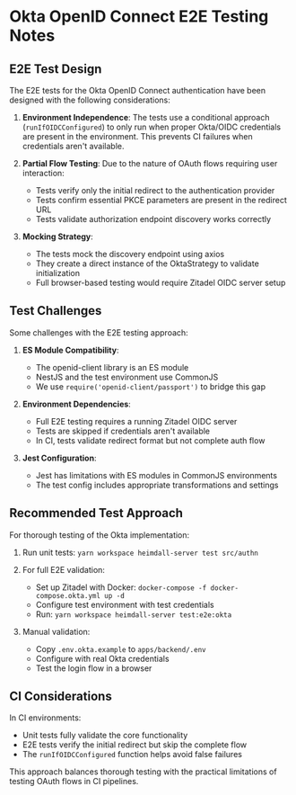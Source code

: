 # Okta OpenID Connect E2E Testing Notes

## E2E Test Design

The E2E tests for the Okta OpenID Connect authentication have been designed with the following considerations:

1. **Environment Independence**: The tests use a conditional approach (`runIfOIDCConfigured`) to only run when proper Okta/OIDC credentials are present in the environment. This prevents CI failures when credentials aren't available.

2. **Partial Flow Testing**: Due to the nature of OAuth flows requiring user interaction:
   - Tests verify only the initial redirect to the authentication provider
   - Tests confirm essential PKCE parameters are present in the redirect URL
   - Tests validate authorization endpoint discovery works correctly

3. **Mocking Strategy**:
   - The tests mock the discovery endpoint using axios
   - They create a direct instance of the OktaStrategy to validate initialization
   - Full browser-based testing would require Zitadel OIDC server setup

## Test Challenges

Some challenges with the E2E testing approach:

1. **ES Module Compatibility**:
   - The openid-client library is an ES module
   - NestJS and the test environment use CommonJS
   - We use `require('openid-client/passport')` to bridge this gap

2. **Environment Dependencies**:
   - Full E2E testing requires a running Zitadel OIDC server
   - Tests are skipped if credentials aren't available
   - In CI, tests validate redirect format but not complete auth flow

3. **Jest Configuration**:
   - Jest has limitations with ES modules in CommonJS environments
   - The test config includes appropriate transformations and settings

## Recommended Test Approach

For thorough testing of the Okta implementation:

1. Run unit tests: `yarn workspace heimdall-server test src/authn`
2. For full E2E validation:
   - Set up Zitadel with Docker: `docker-compose -f docker-compose.okta.yml up -d`
   - Configure test environment with test credentials
   - Run: `yarn workspace heimdall-server test:e2e:okta`

3. Manual validation:
   - Copy `.env.okta.example` to `apps/backend/.env`
   - Configure with real Okta credentials
   - Test the login flow in a browser

## CI Considerations

In CI environments:
- Unit tests fully validate the core functionality
- E2E tests verify the initial redirect but skip the complete flow
- The `runIfOIDCConfigured` function helps avoid false failures

This approach balances thorough testing with the practical limitations of testing OAuth flows in CI pipelines.